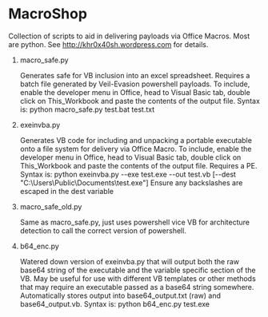 # MacroShop
Collection of scripts to aid in delivering payloads via Office Macros.  Most are python. See http://khr0x40sh.wordpress.com for details.

1. macro_safe.py

   Generates safe for VB inclusion into an excel spreadsheet.  Requires a batch file generated by Veil-Evasion powershell payloads. To include, enable the developer menu in Office, head to Visual Basic tab, double click on This_Workbook and paste the contents of the output file. Syntax is:
python macro_safe.py test.bat test.txt

2. exeinvba.py

   Generates VB code for including and unpacking a portable executable onto a file system for delivery via Office Macro.  To include, enable the developer menu in Office, head to Visual Basic tab, double click on This_Workbook and paste the contents of the output file.  Requires a PE. Syntax is:
python exeinvba.py --exe test.exe --out test.vb [--dest "C:\\Users\\Public\\Documents\\test.exe"]
Ensure any backslashes are escaped in the dest variable

3. macro_safe_old.py

   Same as macro_safe.py, just uses powershell vice VB for architecture detection to call the correct version of powershell.

4. b64_enc.py

   Watered down version of exeinvba.py that will output both the raw base64 string of the executable and the variable specific section of the VB.  May be useful for use with different VB templates or other methods that may require an executable passed as a base64 string somewhere.  Automatically stores output into base64_output.txt (raw) and base64_output.vb. Syntax is:
python b64_enc.py test.exe
